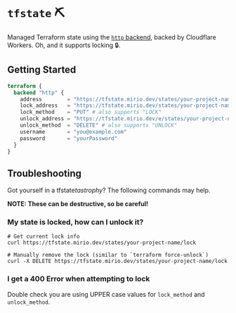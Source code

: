 # `tfstate` ⛏

Managed Terraform state using the [`http` backend](https://www.terraform.io/language/settings/backends/http), backed by Cloudflare Workers. Oh, and it supports locking 🔒.

## Getting Started

```terraform
terraform {
  backend "http" {
    address        = "https://tfstate.mirio.dev/states/your-project-name"
    lock_address   = "https://tfstate.mirio.dev/states/your-project-name/lock"
    lock_method    = "PUT" # also supports "LOCK"
    unlock_address = "https://tfstate.mirio.dev/e/states/your-project-name/lock"
    unlock_method  = "DELETE" # also supports "UNLOCK"
    username       = "you@example.com"
    password       = "yourPassword"
  }
}
```

## Troubleshooting

Got yourself in a tfstate*tastrophy*? The following commands may help.

**NOTE: These can be destructive, so be careful!**

### My state is locked, how can I unlock it?

```curl
# Get current lock info
curl https://tfstate.mirio.dev/states/your-project-name/lock

# Manually remove the lock (similar to `terraform force-unlock`)
curl -X DELETE https://tfstate.mirio.dev/states/your-project-name/lock
```

### I get a 400 Error when attempting to lock

Double check you are using UPPER case values for `lock_method` and `unlock_method`.
